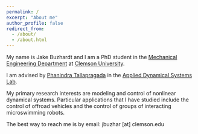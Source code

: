 ```yaml
---
permalink: /
excerpt: "About me"
author_profile: false
redirect_from: 
  - /about/
  - /about.html
---
```


My name is Jake Buzhardt and I am a PhD student in the [Mechanical Engineering Department](http://www.clemson.edu/cecas/departments/me/) at [Clemson University](https://www.clemson.edu/).  

I am advised by [Phanindra Tallapragada](http://www.clemson.edu/cecas/departments/me/people/faculty/tallapragada.html) in the [Applied Dynamical Systems Lab](http://ptallap.people.clemson.edu/).

My primary research interests are modeling and control of nonlinear dynamical systems.  Particular applications that I have studied include the control of offroad vehicles and the control of groups of interacting microswimming robots.

The best way to reach me is by email:  jbuzhar [at] clemson.edu
